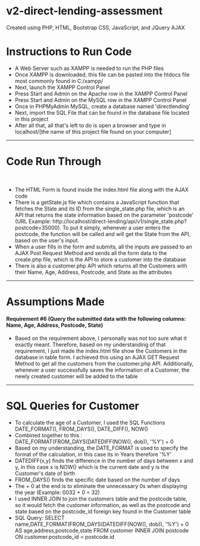 # v2-direct-lending-assessment
Created using PHP, HTML, Bootstrap CSS, JavaScript, and JQuery AJAX

<h1>Instructions to Run Code</h1>
<ul>
<li>A Web Server such as XAMPP is needed to run the PHP files</li>
<li>Once XAMPP is downloaded, this file can be pasted into the htdocs file most commonly found in C:/xampp/</li>
<li>Next, launch the XAMPP Control Panel</li>
<li>Press Start and Admin on the Apache row in the XAMPP Control Panel</li>
<li>Press Start and Admin on the MySQL row in the XAMPP Control Panel</li>
<li>Once in PHPMyAdmin MySQL, create a database named 'directlending'</li>
<li>Next, import the SQL File that can be found in the database file located in this project</li>
<li>After all that, all that's left to do is open a browser and type in localhost/[the name of this project file found on your computer]</li>

</ul>
<hr>
<h1>Code Run Through</h1>
<br>
<ul>
<li>The HTML Form is found inside the index.html file along with the AJAX code</li>
<li>There is a getState.js file which contains a JavaScript function that fetches the State and its ID from the single_state.php file, which is an API that returns the state information based on the parameter 'postcode' (URL Example: http://localhost/direct-lending/api/v1/single_state.php?postcode=35000). To put it simply, whenever a user enters the postcode, the function will be called and will get the State from the API, based on the user's input.</li>
<li>When a user fills in the form and submits, all the inputs are passed to an AJAX Post Request Method and sends all the form data to the create.php file, which is the API to store a customer into the database</li>
<li>There is also a customer.php API which returns all the Customers with their Name, Age, Address, Postcode, and State as the attributes</li>
</ul>
<hr>
<h1>Assumptions Made</h1>
<h4>Requirement #6 (Query the submitted data with the following columns: Name, Age, Address, Postcode, State)</h4>
<ul>
<li>Based on the requirement above, I personally was not too sure what it exactly meant. Therefore, based on my understanding of that requirement, I just made the index.html file show the Customers in the database in table form. I achieved this using an AJAX GET Request Method to get all the customers from the customer.php API. Additionally, whenever a user successfully saves the information of a Customer, the newly created customer will be added to the table</li>
</ul>
<hr>
<h1>SQL Queries for Customer</h1>
<ul>
<li>To calculate the age of a Customer, I used the SQL Functions DATE_FORMAT(), FROM_DAYS(), DATE_DIFF(), NOW()</li>
<li>Combined together to this : DATE_FORMAT(FROM_DAYS(DATEDIFF(NOW(), dob)), '%Y') + 0 </li>
<li>Based on my understanding, the DATE_FORMAT is used to specify the format of the calculation, in this case its in Years therefore '%Y'</li>
<li>DATEDIFF(x,y) finds the difference in the number of days between x and y, in this case x is NOW() which is the current date and y is the Customer's date of birth</li>
<li>FROM_DAYS() finds the specific date based on the number of days</li>
<li>The + 0 at the end is to eliminate the unnecessary 0s when displaying the year (Example: 0032 + 0 = 32)</li>
<li>I used INNER JOIN to join the customers table and the postcode table, so it would fetch the customer information, as well as the postcode and state based on the postcode_id foreign key found in the Customer table</li>
<li>SQL Query: SELECT name,DATE_FORMAT(FROM_DAYS(DATEDIFF(NOW(), dob)), '%Y') + 0 AS age,address,postcode,state FROM customer INNER JOIN postcode ON customer.postcode_id = postcode.id</li>
</ul>
